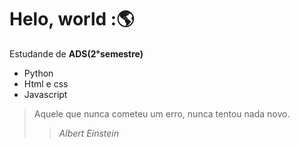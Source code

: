# Helo, world :🌎
Estudande de **ADS(2°semestre)** 
* Python
* Html e css
* Javascript
>Aquele que nunca cometeu um erro, nunca tentou nada novo.
>>*Albert Einstein*
